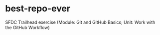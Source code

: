 # best-repo-ever
SFDC Trailhead exercise (Module: Git and GitHub Basics; Unit: Work with the GitHub Workflow)
